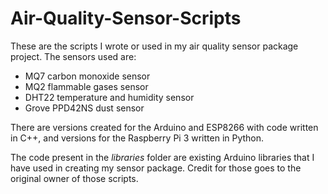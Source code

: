 # Air-Quality-Sensor-Scripts

These are the scripts I wrote or used in my air quality sensor package project.
The sensors used are:
* MQ7 carbon monoxide sensor
* MQ2 flammable gases sensor
* DHT22 temperature and humidity sensor
* Grove PPD42NS dust sensor

There are versions created for the Arduino and ESP8266 with code written in C++, and versions for the Raspberry Pi 3 written in Python.

The code present in the *libraries* folder are existing Arduino libraries that I have used in creating my sensor package.
Credit for those goes to the original owner of those scripts.

